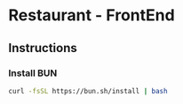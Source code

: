 # Restaurant - FrontEnd

## Instructions


### Install BUN

```bash
curl -fsSL https://bun.sh/install | bash
```




